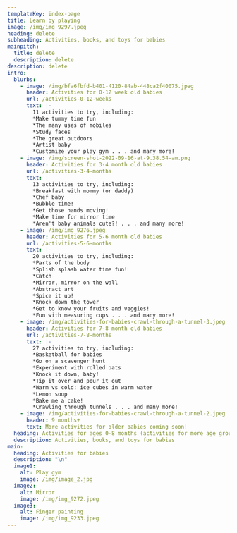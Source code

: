 ```yaml
---
templateKey: index-page
title: Learn by playing
image: /img/img_9297.jpeg
heading: delete
subheading: Activities, books, and toys for babies
mainpitch:
  title: delete
  description: delete
description: delete
intro:
  blurbs:
    - image: /img/bfa6fbfd-b401-4120-84ab-448ca2f40075.jpeg
      header: Activities for 0-12 week old babies
      url: /activities-0-12-weeks
      text: |-
        11 activities to try, including:
        *Make tummy time fun 
        *The many uses of mobiles
        *Study faces
        *The great outdoors
        *Artist baby
        *Customize your play gym . . . and many more!
    - image: /img/screen-shot-2022-09-16-at-9.38.54-am.png
      header: Activities for 3-4 month old babies
      url: /activities-3-4-months
      text: |
        13 activities to try, including:
        *Breakfast with mommy (or daddy) 
        *Chef baby
        *Bubble time!
        *Get those hands moving!
        *Make time for mirror time
        *Aren't baby animals cute?! . . . and many more!
    - image: /img/img_9276.jpeg
      header: Activities for 5-6 month old babies
      url: /activities-5-6-months
      text: |-
        20 activities to try, including:
        *Parts of the body 
        *Splish splash water time fun!
        *Catch
        *Mirror, mirror on the wall
        *Abstract art
        *Spice it up!
        *Knock down the tower
        *Get to know your fruits and veggies!
        *Fun with measuring cups . . . and many more!
    - image: /img/activities-for-babies-crawl-through-a-tunnel-3.jpeg
      header: Activities for 7-8 month old babies
      url: /activities-7-8-months
      text: |-
        27 activities to try, including:
        *Basketball for babies
        *Go on a scavenger hunt
        *Experiment with rolled oats 
        *Knock it down, baby!
        *Tip it over and pour it out
        *Warm vs cold: ice cubes in warm water 
        *Lemon soup
        *Bake me a cake!
        *Crawling through tunnels . . . and many more!
    - image: /img/activities-for-babies-crawl-through-a-tunnel-2.jpeg
      header: 9 months+
      text: More activities for older babies coming soon!
  heading: Activities for ages 0-8 months (activities for more age groups coming soon!)
  description: Activities, books, and toys for babies
main:
  heading: Activities for babies
  description: "\n"
  image1:
    alt: Play gym
    image: /img/image_2.jpg
  image2:
    alt: Mirror
    image: /img/img_9272.jpeg
  image3:
    alt: Finger painting
    image: /img/img_9233.jpeg
---
```

